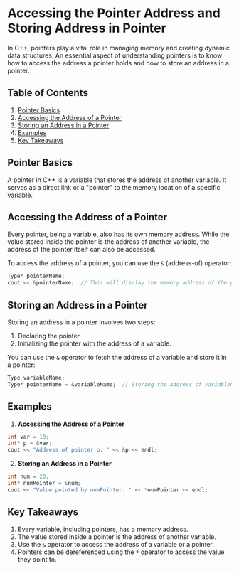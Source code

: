 
# Accessing the Pointer Address and Storing Address in Pointer

In C++, pointers play a vital role in managing memory and creating dynamic data structures. An essential aspect of understanding pointers is to know how to access the address a pointer holds and how to store an address in a pointer.

## Table of Contents

1. [Pointer Basics](#pointer-basics)
2. [Accessing the Address of a Pointer](#accessing-the-address-of-a-pointer)
3. [Storing an Address in a Pointer](#storing-an-address-in-a-pointer)
4. [Examples](#examples)
5. [Key Takeaways](#key-takeaways)

## Pointer Basics

A pointer in C++ is a variable that stores the address of another variable. It serves as a direct link or a "pointer" to the memory location of a specific variable.

## Accessing the Address of a Pointer

Every pointer, being a variable, also has its own memory address. While the value stored inside the pointer is the address of another variable, the address of the pointer itself can also be accessed. 

To access the address of a pointer, you can use the `&` (address-of) operator:

```cpp
Type* pointerName;
cout << &pointerName;  // This will display the memory address of the pointer itself.
```

## Storing an Address in a Pointer

Storing an address in a pointer involves two steps:

1. Declaring the pointer.
2. Initializing the pointer with the address of a variable.

You can use the `&` operator to fetch the address of a variable and store it in a pointer:

```cpp
Type variableName;
Type* pointerName = &variableName;  // Storing the address of variableName in pointerName.
```

## Examples

1. **Accessing the Address of a Pointer**

```cpp
int var = 10;
int* p = &var;
cout << "Address of pointer p: " << &p << endl;
```

2. **Storing an Address in a Pointer**

```cpp
int num = 20;
int* numPointer = &num;
cout << "Value pointed by numPointer: " << *numPointer << endl;
```

## Key Takeaways

1. Every variable, including pointers, has a memory address.
2. The value stored inside a pointer is the address of another variable.
3. Use the `&` operator to access the address of a variable or a pointer.
4. Pointers can be dereferenced using the `*` operator to access the value they point to.

